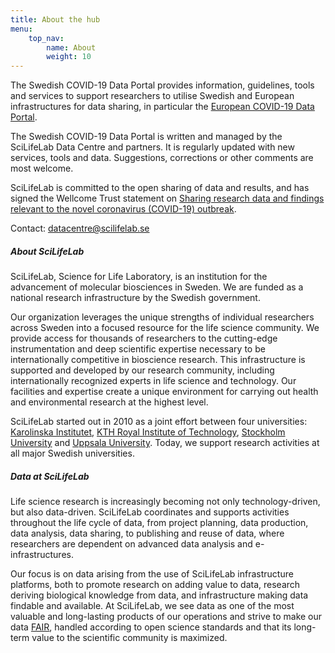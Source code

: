 ```yaml
---
title: About the hub
menu:
    top_nav:
        name: About
        weight: 10
---
```


The Swedish COVID-19 Data Portal provides information, guidelines, tools and services to support researchers to utilise Swedish and European infrastructures for data sharing, in particular the [European COVID-19 Data Portal](https://covid19dataportal.org).

The Swedish COVID-19 Data Portal is written and managed by the SciLifeLab Data Centre and partners. It is regularly updated with new services, tools and data. Suggestions, corrections or other comments are most welcome.

SciLifeLab is committed to the open sharing of data and results, and has signed the Wellcome Trust statement on [Sharing research data and findings relevant to the novel coronavirus (COVID-19) outbreak](https://wellcome.ac.uk/coronavirus-covid-19/open-data). 

Contact: [datacentre@scilifelab.se](mailto:datacentre@scilifelab.se)

##### About SciLifeLab

SciLifeLab, Science for Life Laboratory, is an institution for the advancement of molecular biosciences in Sweden. We are funded as a national research infrastructure by the Swedish government. 

Our organization leverages the unique strengths of individual researchers across Sweden into a focused resource for the life science community. We provide access for thousands of researchers to the cutting-edge instrumentation and deep scientific expertise necessary to be internationally competitive in bioscience research. This infrastructure is supported and developed by our research community, including internationally recognized experts in life science and technology. Our facilities and expertise create a unique environment for carrying out health and environmental research at the highest level.

SciLifeLab started out in 2010 as a joint effort between four universities: [Karolinska Institutet](https://www.ki.se/), [KTH Royal Institute of Technology](https://www.kth.se/), [Stockholm University](https://www.su.se/) and [Uppsala University](https://www.uu.se/). Today, we support research activities at all major Swedish universities.

##### Data at SciLifeLab

Life science research is increasingly becoming not only technology-driven, but also data-driven. SciLifeLab coordinates and supports activities throughout the life cycle of data, from project planning, data production, data analysis, data sharing, to publishing and reuse of data, where researchers are dependent on advanced data analysis and e-infrastructures. 

Our focus is on data arising from the use of SciLifeLab infrastructure platforms, both to promote research on adding value to data, research deriving biological knowledge from data, and infrastructure making data findable and available. At SciLifeLab, we see data as one of the most valuable and long-lasting products of our operations and strive to make our data [FAIR](https://www.force11.org/group/fairgroup/fairprinciples), handled according to open science standards and that its long- term value to the scientific community is maximized.
